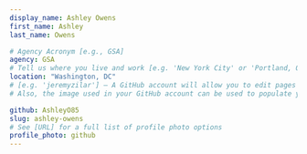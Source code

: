 ```yaml
---
display_name: Ashley Owens
first_name: Ashley
last_name: Owens

# Agency Acronym [e.g., GSA]
agency: GSA
# Tell us where you live and work [e.g. 'New York City' or 'Portland, OR']
location: "Washington, DC"
# [e.g. 'jeremyzilar'] — A GitHub account will allow you to edit pages on Digital.gov.
# Also, the image used in your GitHub account can be used to populate your digital.gov profile photo.

github: AshleyO85
slug: ashley-owens
# See [URL] for a full list of profile photo options
profile_photo: github
---
```

